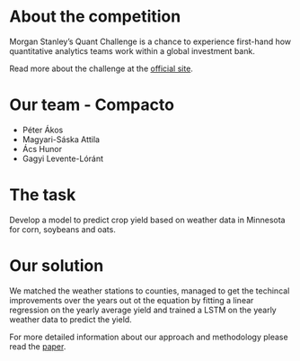 # About the competition

Morgan Stanley’s Quant Challenge is a chance to experience first-hand how quantitative analytics teams work within a global investment bank.

Read more about the challenge at the [official site](https://www.quantchallenge.hu/).


# Our team - Compacto
 - Péter Ákos
 - Magyari-Sáska Attila
 - Ács Hunor
 - Gagyi Levente-Lóránt

# The task
Develop a model to predict crop yield based on weather data in Minnesota for corn, soybeans and oats.

# Our solution

We matched the weather stations to counties, managed to get the techincal improvements over the years out ot the equation by fitting a linear regression on the yearly average yield and trained a LSTM on the yearly weather data to predict the yield.

For more detailed information about our approach and methodology please read the [paper](https://drive.google.com/file/d/1uYFck13EBt0yTMGcFjFRf3ExtCFT6LX8/view?usp=sharing).


